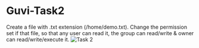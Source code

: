 # Guvi-Task2
Create a file with .txt extension (/home/demo.txt). Change the permission set if that file, so that any user can read it, the group can read/write & owner can read/write/execute it.
![Task 2](https://github.com/vengaivenkat/Guvi-Task2/assets/133889230/ae20ee73-c924-4b5c-9204-dce9291af2ed)
